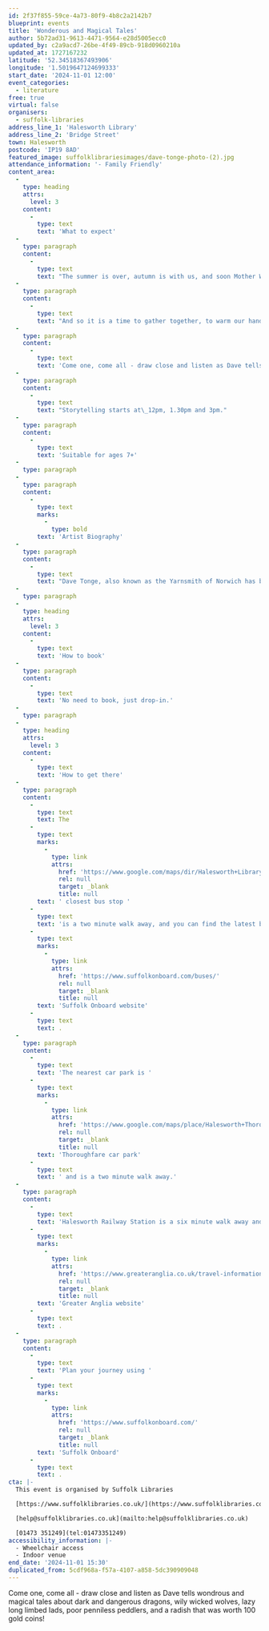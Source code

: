 ```yaml
---
id: 2f37f855-59ce-4a73-80f9-4b8c2a2142b7
blueprint: events
title: 'Wonderous and Magical Tales'
author: 5b72ad31-9613-4471-9564-e28d5005ecc0
updated_by: c2a9acd7-26be-4f49-89cb-918d0960210a
updated_at: 1727167232
latitude: '52.34518367493906'
longitude: '1.5019647124699333'
start_date: '2024-11-01 12:00'
event_categories:
  - literature
free: true
virtual: false
organisers:
  - suffolk-libraries
address_line_1: 'Halesworth Library'
address_line_2: 'Bridge Street'
town: Halesworth
postcode: 'IP19 8AD'
featured_image: suffolklibrariesimages/dave-tonge-photo-(2).jpg
attendance_information: '- Family Friendly'
content_area:
  -
    type: heading
    attrs:
      level: 3
    content:
      -
        type: text
        text: 'What to expect'
  -
    type: paragraph
    content:
      -
        type: text
        text: "The summer is over, autumn is with us, and soon Mother Winter will wrap herself about the land like a great icy cloak.\_Her long freezing fingers reaching inside one and all, tickling their ribs and chilling them to the bone.\_"
  -
    type: paragraph
    content:
      -
        type: text
        text: "And so it is a time to gather together, to warm our hands and hearts with some stories from Dave Tonge, the Yarnsmith of Norwich.\_"
  -
    type: paragraph
    content:
      -
        type: text
        text: 'Come one, come all - draw close and listen as Dave tells wondrous and magical tales about dark and dangerous dragons, wily wicked wolves, lazy long limbed lads, poor penniless peddlers, and a radish that was worth 100 gold coins!'
  -
    type: paragraph
    content:
      -
        type: text
        text: "Storytelling starts at\_12pm, 1.30pm and 3pm."
  -
    type: paragraph
    content:
      -
        type: text
        text: 'Suitable for ages 7+'
  -
    type: paragraph
  -
    type: paragraph
    content:
      -
        type: text
        marks:
          -
            type: bold
        text: 'Artist Biography'
  -
    type: paragraph
    content:
      -
        type: text
        text: "Dave Tonge, also known as the Yarnsmith of Norwich has been telling stories for over 25 years, and performs at festivals, museums, heritage sites, schools and libraries all over England and beyond. From Lindisfarne Holy Island in the north, to Arundel Castle in the south, he works regularly for English Heritage and national museums like the Ashmolean and British Museum. He has written three books, Tudor Folk Tales,\_Norfolk Folk tales for Children\_and\_Medieval Folk tales for Children, with a fourth, Trickster Tales from Many Lands, due out in 2025. Dave likes to tell riddles and stories of magic and mystery, myths and monsters and also comic tales about the 'common folk’, the poorer people of long ago."
  -
    type: paragraph
  -
    type: heading
    attrs:
      level: 3
    content:
      -
        type: text
        text: 'How to book'
  -
    type: paragraph
    content:
      -
        type: text
        text: 'No need to book, just drop-in.'
  -
    type: paragraph
  -
    type: heading
    attrs:
      level: 3
    content:
      -
        type: text
        text: 'How to get there'
  -
    type: paragraph
    content:
      -
        type: text
        text: The
      -
        type: text
        marks:
          -
            type: link
            attrs:
              href: 'https://www.google.com/maps/dir/Halesworth+Library,+Bridge+Street,+Halesworth/Car+Park,+Halesworth+IP19+8BF/@52.3449212,1.5000528,17z/data=!3m1!4b1!4m14!4m13!1m5!1m1!1s0x47d98b36c7f5f84d:0xfd770d2c2e133869!2m2!1d1.5019204!2d52.3450274!1m5!1m1!1s0x47d98b31303c7f8f:0xbf54f01bf856cf9f!2m2!1d1.5032912!2d52.3445208!3e2?entry=ttu'
              rel: null
              target: _blank
              title: null
        text: ' closest bus stop '
      -
        type: text
        text: 'is a two minute walk away, and you can find the latest bus timetables on the '
      -
        type: text
        marks:
          -
            type: link
            attrs:
              href: 'https://www.suffolkonboard.com/buses/'
              rel: null
              target: _blank
              title: null
        text: 'Suffolk Onboard website'
      -
        type: text
        text: .
  -
    type: paragraph
    content:
      -
        type: text
        text: 'The nearest car park is '
      -
        type: text
        marks:
          -
            type: link
            attrs:
              href: 'https://www.google.com/maps/place/Halesworth+Thoroughfare+Car+Park/@52.3445643,1.5001719,17z/data=!4m23!1m16!4m15!1m6!1m2!1s0x47d98b36c7f5f84d:0xfd770d2c2e133869!2sHalesworth+Library,+Bridge+Street,+Halesworth!2m2!1d1.5019204!2d52.3450274!1m6!1m2!1s0x47d98b30d8472cfb:0x1f4bb1f9cfc782db!2sHalesworth+Thoroughfare+Car+Park,+Thoroughfare,+Halesworth+IP19+8AH!2m2!1d1.5028642!2d52.344223!3e2!3m5!1s0x47d98b30d8472cfb:0x1f4bb1f9cfc782db!8m2!3d52.344223!4d1.5028642!16s%2Fg%2F11d_8gq5bl?entry=ttu'
              rel: null
              target: _blank
              title: null
        text: 'Thoroughfare car park'
      -
        type: text
        text: ' and is a two minute walk away.'
  -
    type: paragraph
    content:
      -
        type: text
        text: 'Halesworth Railway Station is a six minute walk away and can find train times on the '
      -
        type: text
        marks:
          -
            type: link
            attrs:
              href: 'https://www.greateranglia.co.uk/travel-information/station-information/has'
              rel: null
              target: _blank
              title: null
        text: 'Greater Anglia website'
      -
        type: text
        text: .
  -
    type: paragraph
    content:
      -
        type: text
        text: 'Plan your journey using '
      -
        type: text
        marks:
          -
            type: link
            attrs:
              href: 'https://www.suffolkonboard.com/'
              rel: null
              target: _blank
              title: null
        text: 'Suffolk Onboard'
      -
        type: text
        text: .
cta: |-
  This event is organised by Suffolk Libraries

  [https://www.suffolklibraries.co.uk/](https://www.suffolklibraries.co.uk/) 

  [help@suffolklibraries.co.uk](mailto:help@suffolklibraries.co.uk)

  [01473 351249](tel:01473351249)
accessibility_information: |-
  - Wheelchair access
  - Indoor venue
end_date: '2024-11-01 15:30'
duplicated_from: 5cdf968a-f57a-4107-a858-5dc390909048
---
```

Come one, come all - draw close and listen as Dave tells wondrous and magical tales about dark and dangerous dragons, wily wicked wolves, lazy long limbed lads, poor penniless peddlers, and a radish that was worth 100 gold coins!